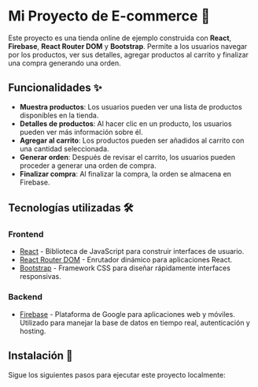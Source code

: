 # Mi Proyecto de E-commerce 🛒

Este proyecto es una tienda online de ejemplo construida con **React**, **Firebase**, **React Router DOM** y **Bootstrap**. Permite a los usuarios navegar por los productos, ver sus detalles, agregar productos al carrito y finalizar una compra generando una orden.

## Funcionalidades ✨

- **Muestra productos**: Los usuarios pueden ver una lista de productos disponibles en la tienda.
- **Detalles de productos**: Al hacer clic en un producto, los usuarios pueden ver más información sobre él.
- **Agregar al carrito**: Los productos pueden ser añadidos al carrito con una cantidad seleccionada.
- **Generar orden**: Después de revisar el carrito, los usuarios pueden proceder a generar una orden de compra.
- **Finalizar compra**: Al finalizar la compra, la orden se almacena en Firebase.

## Tecnologías utilizadas 🛠️

### Frontend
- [React](https://reactjs.org/docs/getting-started.html) - Biblioteca de JavaScript para construir interfaces de usuario.
- [React Router DOM](https://reactrouter.com/en/main) - Enrutador dinámico para aplicaciones React.
- [Bootstrap](https://getbootstrap.com/docs/5.0/getting-started/introduction/) - Framework CSS para diseñar rápidamente interfaces responsivas.

### Backend
- [Firebase](https://firebase.google.com/docs) - Plataforma de Google para aplicaciones web y móviles. Utilizado para manejar la base de datos en tiempo real, autenticación y hosting.

## Instalación 🚀

Sigue los siguientes pasos para ejecutar este proyecto localmente:
